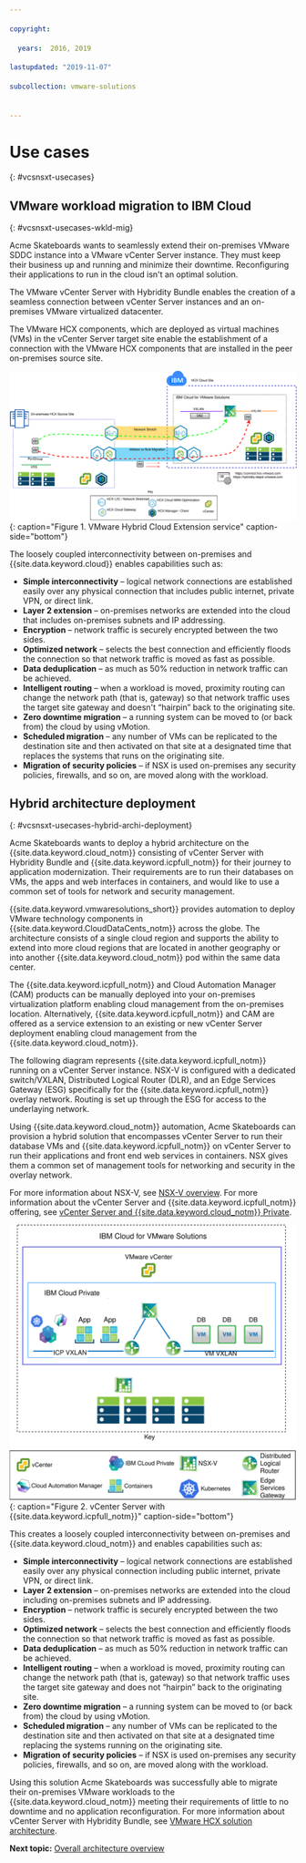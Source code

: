 ```yaml
---

copyright:

  years:  2016, 2019

lastupdated: "2019-11-07"

subcollection: vmware-solutions


---
```


# Use cases
{: #vcsnsxt-usecases}

## VMware workload migration to IBM Cloud
{: #vcsnsxt-usecases-wkld-mig}

Acme Skateboards wants to seamlessly extend their on-premises VMware SDDC instance into a VMware vCenter Server instance. They must keep their business up and running and minimize their downtime. Reconfiguring their applications to run in the cloud isn't an optimal solution.

The VMware vCenter Server with Hybridity Bundle enables the creation of a seamless connection between vCenter Server instances and an on-premises VMware virtualized datacenter.

The VMware HCX components, which are deployed as virtual machines (VMs) in the vCenter Server target site enable the establishment of a connection with the VMware HCX components that are installed in the peer on-premises source site.

![VMware Hybrid Cloud Extension service](../../images/vcsnsxt-hcx-1.svg "VMware Hybrid Cloud Extension service"){: caption="Figure 1. VMware Hybrid Cloud Extension service" caption-side="bottom"}

The loosely coupled interconnectivity between on-premises and {{site.data.keyword.cloud}} enables capabilities such as:
- **Simple interconnectivity** – logical network connections are established easily over any physical connection that includes public internet, private VPN, or direct link.
- **Layer 2 extension** – on-premises networks are extended into the cloud that includes on-premises subnets and IP addressing.
- **Encryption** – network traffic is securely encrypted between the two sides.
- **Optimized network** – selects the best connection and efficiently floods the connection so that network traffic is moved as fast as possible.
- **Data deduplication** – as much as 50% reduction in network traffic can be achieved.
- **Intelligent routing** – when a workload is moved, proximity routing can change the network path (that is, gateway) so that network traffic uses the target site gateway and doesn't “hairpin” back to the originating site.
- **Zero downtime migration** – a running system can be moved to (or back from) the cloud by using vMotion.
- **Scheduled migration** – any number of VMs can be replicated to the destination site and then activated on that site at a designated time that replaces the systems that runs on the originating site.
- **Migration of security policies** – if NSX is used on-premises any security policies, firewalls, and so on, are moved along with the workload.

## Hybrid architecture deployment
{: #vcsnsxt-usecases-hybrid-archi-deployment}

Acme Skateboards wants to deploy a hybrid architecture on the {{site.data.keyword.cloud_notm}} consisting of vCenter Server with Hybridity Bundle and {{site.data.keyword.icpfull_notm}} for their journey to application modernization. Their requirements are to run their databases on VMs, the apps and web interfaces in containers, and would like to use a common set of tools for network and security management.

{{site.data.keyword.vmwaresolutions_short}} provides automation to deploy VMware technology components in {{site.data.keyword.CloudDataCents_notm}} across the globe. The architecture consists of a single cloud region and supports the ability to extend into more cloud regions that are located in another geography or into another {{site.data.keyword.cloud_notm}} pod within the same data center.

The {{site.data.keyword.icpfull_notm}} and Cloud Automation Manager (CAM) products can be manually deployed into your on-premises virtualization platform enabling cloud management from the on-premises location. Alternatively, {{site.data.keyword.icpfull_notm}} and CAM are offered as a service extension to an existing or new vCenter Server deployment enabling cloud management from the {{site.data.keyword.cloud_notm}}.

The following diagram represents {{site.data.keyword.icpfull_notm}} running on a vCenter Server instance. NSX-V is configured with a dedicated switch/VXLAN, Distributed Logical Router (DLR), and an Edge Services Gateway (ESG) specifically for the {{site.data.keyword.icpfull_notm}} overlay network. Routing is set up through the ESG for access to the underlaying network.

Using {{site.data.keyword.cloud_notm}} automation, Acme Skateboards can provision a hybrid solution that encompasses vCenter Server to run their database VMs and {{site.data.keyword.icpfull_notm}} on vCenter Server to run their applications and front end web services in containers. NSX gives them a common set of management tools for networking and security in the overlay network.

For more information about NSX-V, see [NSX-V overview](/docs/services/vmwaresolutions?topic=vmware-solutions-vcsnsxt-overview-ic4vnsxv). For more information about the vCenter Server and {{site.data.keyword.icpfull_notm}} offering, see [vCenter Server and {{site.data.keyword.cloud_notm}} Private](/docs/services/vmwaresolutions?topic=vmware-solutions-vcsicp-intro).

![vCenter Server with {{site.data.keyword.icpfull_notm}}](../../images/vcsnsxt-nsxvhl.svg "vCenter Server with {{site.data.keyword.icpfull_notm}}"){: caption="Figure 2. vCenter Server with {{site.data.keyword.icpfull_notm}}" caption-side="bottom"}

This creates a loosely coupled interconnectivity between on-premises and {{site.data.keyword.cloud_notm}} and enables capabilities such as:
-	**Simple interconnectivity** – logical network connections are established easily over any physical connection including public internet, private VPN, or direct link.
-	**Layer 2 extension** – on-premises networks are extended into the cloud including on-premises subnets and IP addressing.
-	**Encryption** – network traffic is securely encrypted between the two sides.
-	**Optimized network** – selects the best connection and efficiently floods the connection so that network traffic is moved as fast as possible.
-	**Data deduplication** – as much as 50% reduction in network traffic can be achieved.
-	**Intelligent routing** – when a workload is moved, proximity routing can change the network path (that is, gateway) so that network traffic uses the target site gateway and does not “hairpin” back to the originating site.
-	**Zero downtime migration** – a running system can be moved to (or back from) the cloud by using vMotion.
-	**Scheduled migration** – any number of VMs can be replicated to the destination site and then activated on that site at a designated time replacing the systems running on the originating site.
-	**Migration of security policies** – if NSX is used on-premises any security policies, firewalls, and so on, are moved along with the workload.

Using this solution Acme Skateboards was successfully able to migrate their on-premises VMware workloads to the {{site.data.keyword.cloud_notm}} meeting their requirements of little to no downtime and no application reconfiguration. For more information about vCenter Server with Hybridity Bundle, see [VMware HCX solution architecture](/docs/services/vmwaresolutions?topic=vmware-solutions-hcx-archi-intro#hcx-archi-intro).

**Next topic:** [Overall architecture overview](/docs/services/vmwaresolutions?topic=vmware-solutions-vcsnsxt-overview)
